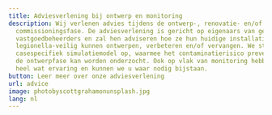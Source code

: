```yaml
---
title: Adviesverlening bij ontwerp en monitoring
description: Wij verlenen advies tijdens de ontwerp-, renovatie- en/of
  commissioningsfase. De adviesverlening is gericht op eigenaars van gebouwen en
  vastgoedbeheerders en zal hen adviseren hoe ze hun huidige installatie
  legionella-veilig kunnen ontwerpen, verbeteren en/of vervangen. We stellen een
  casespecifiek simulatiemodel op, waarmee het contaminatierisico preventief in
  de ontwerpfase kan worden onderzocht. Ook op vlak van monitoring hebben we
  heel wat ervaring en kunnen we u waar nodig bijstaan.
button: Leer meer over onze adviesverlening
url: advice
image: photobyscottgrahamonunsplash.jpg
lang: nl
---
```

